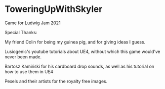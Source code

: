 # ToweringUpWithSkyler

Game for Ludwig Jam 2021

Special Thanks:


My friend Colin for being my guinea pig, and for giving ideas I guess.

Lusiogenic's youtube tutorials about UE4, without which this game would've never been made.

Bartosz Kamiński for his cardboard drop sounds, as well as his tutorial on how to use them in UE4

Pexels and their artists for the royalty free images.
